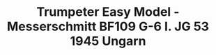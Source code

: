 ---
layout: product
title: "Trumpeter Easy Model - Messerschmitt BF109 G-6 I. JG 53 1945 Ungarn"
price: "2150" 
desc: "N/A"
img_path: "/assets/img/TRU37259.jpg"
brand: "N/A"
available: false
special_offer: false
new: false
soon: false
cat: "010000"
subcat: "013400"
subsubcat: "0N/A"
sifra: "TRU37259"
popular: false
---